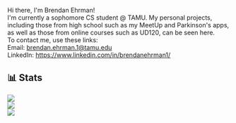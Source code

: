 Hi there, I'm Brendan Ehrman! 
<br>
I'm currently a sophomore CS student @ TAMU. My personal projects, including those from high school such as my MeetUp and Parkinson's apps, as well as those from online courses such as UD120, can be seen here.
<br>
To contact me, use these links:
<br>
Email: 
<a href="brendan.ehrman.1@tamu.edu">brendan.ehrman.1@tamu.edu</a>
<br>
LinkedIn: 
<a href="https://www.linkedin.com/in/brendanehrman1/">https://www.linkedin.com/in/brendanehrman1/</a>
<br>

## 📊 Stats

<a href="https://github.com/brendanehrman1">
  <img align="center" src="https://github-readme-stats.vercel.app/api/top-langs/?username=brendanehrman1&layout=compact&theme=github_dark&card_width=255" />
</a>
<br>
<a href="https://github.com/brendanehrman1">
  <img align="center" src="https://github-readme-stats.vercel.app/api?username=brendanehrman1&show_icons=true&theme=github_dark&line_height=20&include_all_commits=true&count_private=true" />
</a>
<br>
<a href="https://github.com/brendan-arena">
  <img align="center" src="https://github-readme-stats.vercel.app/api?username=brendan-arena&show_icons=true&theme=github_dark&line_height=20&include_all_commits=true&count_private=true" />
</a>
